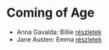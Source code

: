 # Coming of Age

- Anna Gavalda: Billie [részletek](_details/%7Bopf.creator%7D.md#id_959)
- Jane Austen: Emma [részletek](_details/%7Bopf.creator%7D.md#id_57)